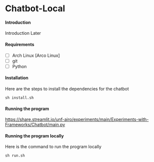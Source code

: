 # Chatbot-Local

#### Introduction

Introduction Later

#### Requirements

- [ ] Arch Linux [Arco Linux]
- [ ] git          
- [ ] Python

#### Installation

Here are the steps to install the dependencies for the chatbot 

```shell
sh install.sh
```

#### Running the program

https://share.streamlit.io/unf-airo/experiments/main/Experiments-with-Frameworks/Chatbot/main.py



#### Running the program locally

Here is the command to run the program locally

```shell
sh run.sh
```
